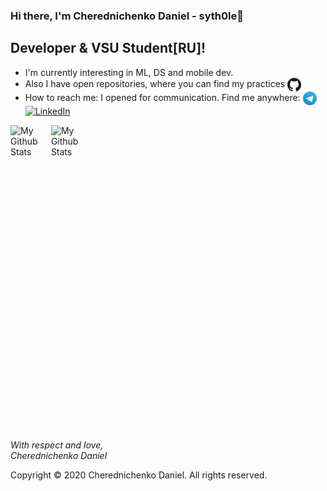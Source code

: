 ### Hi there, I'm Cherednichenko Daniel - syth0le👋

## Developer & VSU Student[RU]!

- I'm currently interesting in ML, DS and mobile dev.
- Also I have open repositories, where you can find my practices <a href="https://github.com/syth0le?tab=repositories"><img align="center" alt="Repositories" width="22px" src="https://raw.githubusercontent.com/github/explore/78df643247d429f6cc873026c0622819ad797942/topics/github/github.png" /></a>
- How to reach me: I opened for communication. Find me anywhere: <a href="https://t.me/syth0le"><img align="center" alt="Telegram" width="22px" src="https://raw.githubusercontent.com/github/explore/80688e429a7d4ef2fca1e82350fe8e3517d3494d/topics/telegram/telegram.png" /></a>
<a href="https://www.linkedin.com/in/daniil-cherednichenko-4294141b0/"><img align="center" alt="LinkedIn" width="22px" src="https://cdn.worldvectorlogo.com/logos/linkedin-icon.svg" /></a>

<head>
  <style>
   .gallery {
    display: grid;
    grid-template-columns: repeat(8, 1fr);
    grid-template-rows: repeat(8, 5vw);
    grid-gap: 15px;
}
  </style>
 </head> 
<div class="gallery" style="">
    <img align="left" alt="My Github Stats" src="https://github-readme-stats.vercel.app/api?username=syth0le&show_icons=true&theme=radical&count_private=true&hide=issues,prs" />
    <img align="center" alt="My Github Stats" src="https://github-readme-stats.vercel.app/api/top-langs/?username=syth0le&layout=compact" />
</div>

<i>With respect and love,<br>Cherednichenko Daniel</i>

Copyright © 2020 Cherednichenko Daniel. All rights reserved.